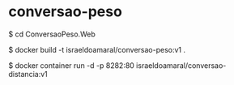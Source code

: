 # conversao-peso

$ cd ConversaoPeso.Web

$ docker build -t israeldoamaral/conversao-peso:v1 .

$ docker container run -d -p 8282:80 israeldoamaral/conversao-distancia:v1
